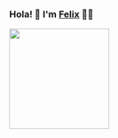 ### Hola! 👋 I'm [Felix](https://felixdev.netlify.app/) 👨‍💻

<div>
  <img src="http://github-readme-streak-stats.herokuapp.com?user=felixmacaspac&show_icons=true&theme=material-palenight&hide_border=true" 
       width="%100" 
       height="180px">
</div>
